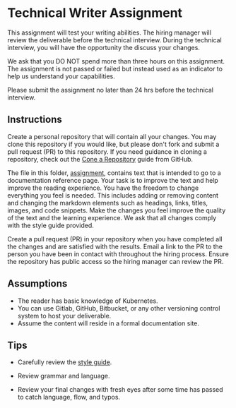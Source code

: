 # Technical Writer Assignment

This assignment will test your writing abilities. The hiring manager will review the deliverable before the technical interview. During the technical interview, you will have the opportunity the discuss your changes.

We ask that you DO NOT spend more than three hours on this assignment. The assignment is not passed or failed but instead used as an indicator to help us understand your capabilities. 

Please submit the assignment no later than 24 hrs before the technical interview.

## Instructions

Create a personal repository that will contain all your changes. You may clone this repository if you would like, but please don't fork and submit a pull request (PR) to this repository. If you need guidance in cloning a repository, check out the [Cone a Repository](https://docs.github.com/en/repositories/creating-and-managing-repositories/cloning-a-repository) guide from GitHub.

The file in this folder, [assignment](assignment.md), contains text that is intended to go to a documentation reference page. Your task is to improve the text and help improve the reading experience. You have the freedom to change everything you feel is needed. This includes adding or removing content and changing the markdown elements such as headings, links, titles, images, and code snippets. Make the changes you feel improve the quality of the text and the learning experience.  We ask that all changes comply with the style guide provided.

Create a pull request (PR) in your repository when you have completed all the changes and are satisfied with the results. Email a link to the PR to the person you have been in contact with throughout the hiring process. Ensure the repository has public access so the hiring manager can review the PR. 


## Assumptions
- The reader has basic knowledge of Kubernetes.
- You can use Gitlab, GitHub, Bitbucket, or any other versioning control system to host your deliverable.
- Assume the content will reside in a formal documentation site.


## Tips

- Carefully review the [style guide](../style_guide.md).

- Review grammar and language.

- Review your final changes with fresh eyes after some time has passed to catch language, flow, and typos.
